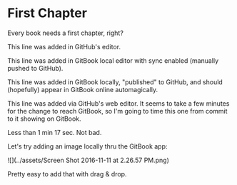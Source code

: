 # First Chapter

Every book needs a first chapter, right?

This line was added in GitHub's editor.

This line was added in GitBook local editor with sync enabled \(manually pushed to GitHub\).

This line was added in GitBook locally, "published" to GitHub, and should \(hopefully\) appear in GitBook online automagically.

This line was added via GitHub's web editor. It seems to take a few minutes for the change to reach GitBook, so I'm going to time this one from commit to it showing on GitBook.

Less than 1 min 17 sec. Not bad.

Let's try adding an image locally thru the GitBook app:

![](../assets/Screen Shot 2016-11-11 at 2.26.57 PM.png)

Pretty easy to add that with drag & drop.

